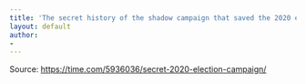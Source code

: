 ```yaml
---
title: 'The secret history of the shadow campaign that saved the 2020 election'
layout: default
author:
-
---
```




Source: https://time.com/5936036/secret-2020-election-campaign/

